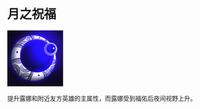 # 月之祝福

![mjz_centaur_return](game/resource/flash3/images/spellicons/mjz_luna_lunar_blessing.png)

提升露娜和附近友方英雄的主属性，而露娜受到福佑后夜间视野上升。

